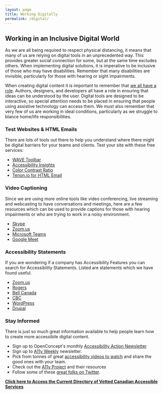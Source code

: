 ```yaml
---
layout: page
title: Working Digitally
permalink: /digital/
---
```


## Working in an Inclusive Digital World
As we are all being required to respect physical distancing, it means that many of us are relying on digital tools in an unprecedented way. This provides greater social connection for some, but at the same time excludes others. When implementing digital solutions, it is imperative to be inclusive of those who may have disabilities. Remember that many disabilities are invisible, particularly for those with hearing or sight impairments.

When creating digital content it is important to remember that [we all have a role](https://accessibility-for-teams.com/). Authors, designers, and developers all have a role in ensuring that ideas can be understood by the user. Digital tools are designed to be interactive, so special attention needs to be placed in ensuring that people using assistive technology can access them. We must also remember that very few of us are working in ideal conditions, particularly as we struggle to blance home/life responsibilities. 

### Test Websites & HTML Emails
There are lots of tools out there to help you understand where there might be digital barriers for your teams and clients. Test your site with these free services:
* [WAVE Toolbar](https://wave.webaim.org/)
* [Accessibility Insights](https://accessibilityinsights.io/)
* [Color Contrast Ratio](https://contrast-ratio.com/)
* [Tenon.io for HTML Email](https://blog.tenon.io/introducing-html-email-testing)

### Video Captioning
Since we are using more online tools like video conferencing, live streaming and webcasting to have conversations and meetings, here are a few resources which can be used to provide captions for those with hearing impairments or who are trying to work in a noisy environment.
* [Skype](https://support.skype.com/en/faq/FA34877/how-do-i-turn-live-captions-subtitles-on-during-a-skype-call)
* [Zoom.us](https://support.zoom.us/hc/en-us/articles/207279736-Getting-Started-with-Closed-Captioning)
* [Microsoft Teams](https://support.office.com/en-us/article/Use-live-captions-in-a-Teams-meeting-4be2d304-f675-4b57-8347-cbd000a21260)
* [Google Meet](https://support.google.com/meet/answer/9300310?co=GENIE.Platform%3DDesktop&hl=en)

### Accessibility Statements
If you are wondering if a company has Accessibility Features you can search for Accessibility Statements. Listed are statements which we have found useful.
* [Zoom.us](https://zoom.us/accessibility)
* [Rogers](https://www.rogers.com/consumer/support/accessibility-services)
* [Bell Canada](https://www.bell.ca/Accessibility_services)
* [CBC](https://www.cbc.ca/accessibility/)
* [WordPress](https://en-ca.wordpress.org/about/accessibility/)
* [Drupal](https://www.drupal.org/about/features/accessibility)

### Stay Informed
There is just so much great information available to help people learn how to create more accessibile digital content.
* Sign up to OpenConcept's monthly [Accessibility Action Newsletter](https://mailchi.mp/133e3c60c3f6/accessibility-action)
* Sign up to [A11y Weekly](https://a11yweekly.com/) newsletter.
* Pick from tonnes of great [accessibility videos to watch](https://www.youtube.com/inclusivedesign24) and share the good ones with your team.
* Check out the [A11y Project](https://a11yproject.com/) and their resources
* Follow some of these [great folks on Twitter](https://github.com/joe-watkins/top-people-to-follow-in-web-accessibility).

**[Click here to Access the Current Directory of Vetted Canadian Accessible Services](https://tinyurl.com/a11ycovid19)**
